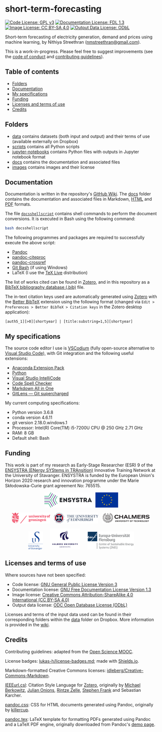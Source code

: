# short-term-forecasting <!-- omit in toc -->

[![Code License: GPL v3](https://img.shields.io/badge/code-GPL%20v3-blue.svg)](https://www.gnu.org/licenses/gpl-3.0) 
[![Documentation License: FDL 1.3](https://img.shields.io/badge/docs-FDL%20v1.3-blue.svg)](https://www.gnu.org/licenses/fdl-1.3) 
[![Image License: CC BY-SA 4.0](https://img.shields.io/badge/images-CC%20BY--SA%204.0-lightgrey.svg)](https://creativecommons.org/licenses/by-sa/4.0/)
[![Output Data License: ODbL](https://img.shields.io/badge/output%20data-ODbL-brightgreen.svg)](https://opendatacommons.org/licenses/odbl/)

Short-term forecasting of electricity generation, demand and prices using machine learning, by Nithiya Streethran (nmstreethran@gmail.com).

This is a work-in-progress. Please feel free to suggest improvements (see the [code of conduct](CODE_OF_CONDUCT.md) and [contributing guidelines](CONTRIBUTING.md)). 

## Table of contents <!-- omit in toc -->

- [Folders](#folders)
- [Documentation](#documentation)
- [My specifications](#my-specifications)
- [Funding](#funding)
- [Licenses and terms of use](#licenses-and-terms-of-use)
- [Credits](#credits)

## Folders

* [data](https://www.dropbox.com/sh/vjo4gkfk6dlye6h/AAAQNltY7-Y4N9SQYjGZDHY5a?dl=0) contains datasets (both input and output) and their terms of use (available externally on Dropbox)
* [scripts](scripts/) contains all Python scripts
* [jupyter-notebooks](jupyter-notebooks/) contains Python files with outputs in Jupyter notebook format
* [docs](docs/) contains the documentation and associated files 
* [images](images/) contains images and their license

## Documentation

Documentation is written in the repository's [GitHub Wiki](https://github.com/ENSYSTRA/short-term-forecasting/wiki). The [docs](docs/) folder contains the documentation and associated files in Markdown, [HTML](docs/index.html) and [PDF](docs/docs.pdf) formats. 

The file [`docsshellscript`](docsshellscript) contains shell commands to perform the document conversions. It is executed in Bash using the following command:

```sh
bash docsshellscript
```

The following programmes and packages are required to successfully execute the above script:

- [Pandoc](https://pandoc.org/MANUAL.html)
- [pandoc-citeproc](https://github.com/jgm/pandoc-citeproc)
- [pandoc-crossref](https://github.com/lierdakil/pandoc-crossref)
- [Git Bash](https://git-scm.com/downloads) (if using Windows)
- LaTeX (I use the [TeX Live](http://tug.org/texlive/) distribution)

The list of works cited can be found in [Zotero](https://www.zotero.org/groups/2327899/nmstreethrans_library/items/collectionKey/FLUWHNV2), and in this repository as a [BibTeX bibliography database (.bib)](docs/References.bib) file. 

The in-text citation keys used are automatically generated using [Zotero](https://www.zotero.org/) with the [Better BibTeX](https://retorque.re/zotero-better-bibtex/) extension using the following format (changed via `Edit > Preferences > Better BibTeX > Citation keys` in the Zotero desktop application):

```
[auth5_1][>0][shortyear] | [title:substring=1,5][shortyear]
```

## My specifications

The source code editor I use is [VSCodium](https://vscodium.github.io/) (fully open-source alternative to [Visual Studio Code](https://code.visualstudio.com/)), with Git integration and the following useful extensions:

* [Anaconda Extension Pack](https://marketplace.visualstudio.com/items?itemName=ms-python.anaconda-extension-pack)
* [Python](https://marketplace.visualstudio.com/items?itemName=ms-python.python)
* [Visual Studio IntelliCode](https://marketplace.visualstudio.com/items?itemName=VisualStudioExptTeam.vscodeintellicode)
* [Code Spell Checker](https://marketplace.visualstudio.com/items?itemName=streetsidesoftware.code-spell-checker)
* [Markdown All in One](https://marketplace.visualstudio.com/itemdetails?itemName=yzhang.markdown-all-in-one)
* [GitLens — Git supercharged](https://marketplace.visualstudio.com/items?itemName=eamodio.gitlens)

My current computing specifications:

* Python version 3.6.8
* conda version 4.6.11
* git version 2.18.0.windows.1
* Processor: Intel(R) Core(TM) i5-7200U CPU @ 250 GHz 2.71 GHz
* RAM: 8 GB
* Default shell: Bash

## Funding

This work is part of my research as Early-Stage Researcher (ESR) 9 of the [ENSYSTRA (ENergy SYStems in TRAnsition)](https://ensystra.eu/) Innovative Training Network at the University of Stavanger. ENSYSTRA is funded by the European Union's Horizon 2020 research and innovation programme under the Marie Skłodowska-Curie grant agreement No: 765515.

<p align=center><img src="docs/logos/ensystra-ls.png" alt="ENSYSTRA" height="50" title="ENSYSTRA">&nbsp;&nbsp;&nbsp;<img src="docs/logos/eu.jpg" alt="European Union" height="50" title="European Union"></p>

<p align=center><img src="docs/logos/rug.png" alt="University of Groningen" height="35" title="University of Groningen">&nbsp;&nbsp;&nbsp;<img src="docs/logos/uoe.png" alt="University of Edinburgh" height="35" title="University of Edinburgh">&nbsp;&nbsp;&nbsp;<img src="docs/logos/chalmers.png" alt="Chalmers University of Technology" height="35" title="Chalmers University of Technology"></p>

<p align=center><img src="docs/logos/uis.png" alt="University of Stavanger" height="60" title="University of Stavanger">&nbsp;&nbsp;&nbsp;&nbsp;&nbsp;&nbsp;<img src="docs/logos/aau.png" alt="Aalborg University" height="70" title="Aalborg University">&nbsp;&nbsp;&nbsp;&nbsp;&nbsp;&nbsp;<img src="docs/logos/euf.png" alt="University of Flensburg" height="60" title="University of Flensburg"></p>

## Licenses and terms of use

Where sources have not been specified:

* Code license: [GNU General Public License Version 3](LICENSE.md)
* Documentation license: [GNU Free Documentation License Version 1.3](docs/License.md)
* Image license: [Creative Commons Attribution-ShareAlike 4.0 International (CC BY-SA 4.0)](images/LICENSE.md)
* Output data license: [ODC Open Database License (ODbL)](data/output/LICENSE.md)

Licenses and terms of the input data used can be found in their corresponding folders within the [data](https://www.dropbox.com/sh/vjo4gkfk6dlye6h/AAAQNltY7-Y4N9SQYjGZDHY5a?dl=0) folder on Dropbox. More information is provided in the [wiki](https://github.com/ENSYSTRA/short-term-forecasting/wiki).

## Credits

Contributing guidelines: adapted from the [Open Science MOOC](https://github.com/OpenScienceMOOC/Module-5-Open-Research-Software-and-Open-Source/blob/master/CONTRIBUTING.md).

License badges: [lukas-h/license-badges.md](https://gist.github.com/lukas-h/2a5d00690736b4c3a7ba); made with [Shields.io](http://shields.io/).

Markdown-formatted Creative Commons licenses: [idleberg/Creative-Commons-Markdown](https://github.com/idleberg/Creative-Commons-Markdown).

[IEEEurl.csl](docs/IEEEurl.csl): Citation Style Language for [Zotero](https://www.zotero.org/), originally by [Michael Berkowitz](mailto:mberkowi@gmu.edu), [Julian Onions](mailto:julian.onions@gmail.com), [Rintze Zelle](http://twitter.com/rintzezelle), [Stephen Frank](http://www.zotero.org/sfrank) and Sebastian Karcher.

[pandoc.css](docs/pandoc.css): CSS for HTML documents generated using Pandoc, originally by [killercup](https://gist.github.com/killercup/5917178#file-pandoc-css).

[pandoc.tex](docs/pandoc.tex): LaTeX template for formatting PDFs generated using Pandoc and a LaTeX PDF engine, originally downloaded from Pandoc's [demo page](https://pandoc.org/demo/template.tex).
